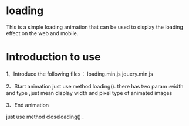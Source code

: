 # loading
This is a simple loading animation that can be used to display the loading effect on the web and mobile.
# Introduction to use
1、Introduce the following files：
loading.min.js
jquery.min.js

2、Start animation
just use method loading().
there has two param :width and type ,just mean display width and pixel type of animated images

3、End animation

just use method closeloading() .

